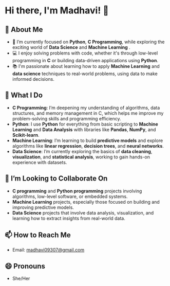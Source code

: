 # Hi there, I'm Madhavi! 👋

## 👀 About Me
- 🌱 I’m currently focused on **Python**, **C Programming**, while exploring the exciting world of **Data Science** and **Machine Learning** .
- 💻 I enjoy solving problems with code, whether it's through low-level programming in **C** or building data-driven applications using **Python**.
- 📚 I'm passionate about learning how to apply **Machine Learning** and **data science** techniques to real-world problems, using data to make informed decisions.

## 🚀 What I Do
- **C Programming**: I’m deepening my understanding of algorithms, data structures, and memory management in C, which helps me improve my problem-solving skills and programming efficiency.
- **Python**: I use **Python** for everything from basic scripting to **Machine Learning** and **Data Analysis** with libraries like **Pandas**, **NumPy**, and **Scikit-learn**.
- **Machine Learning**: I’m learning to build **predictive models** and explore algorithms like **linear regression**, **decision trees**, and **neural networks**.
- **Data Science**: I’m currently exploring the basics of **data cleaning**, **visualization**, and **statistical analysis**, working to gain hands-on experience with datasets.

## 🤝 I’m Looking to Collaborate On
- **C programming** and **Python programming** projects involving algorithms, low-level software, or embedded systems.
- **Machine Learning** projects, especially those focused on building and improving predictive models.
- **Data Science** projects that involve data analysis, visualization, and learning how to extract insights from real-world data.

## 📫 How to Reach Me
- Email: madhavi09307@gmail.com

## 😄 Pronouns
- She/Her
<!---
Madhavi1108/Madhavi1108 is a ✨ special ✨ repository because its `README.md` (this file) appears on your GitHub profile.
You can click the Preview link to take a look at your changes.
--->
